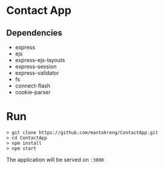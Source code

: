 # Contact App
## Dependencies 
 * express
 * ejs
 * express-ejs-layouts
 * express-session
 * express-validator
 * fs
 * connect-flash
 * cookie-parser

# Run
```
> git clone https://github.com/mantokreng/ContactApp.git
> cd ContactApp
> npm install
> npm start
```
The application will be served on `:3000`
